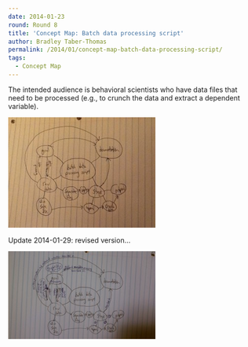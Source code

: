 ```yaml
---
date: 2014-01-23
round: Round 8
title: 'Concept Map: Batch data processing script'
author: Bradley Taber-Thomas
permalink: /2014/01/concept-map-batch-data-processing-script/
tags:
  - Concept Map
---
```

The intended audience is behavioral scientists who have data files that need to be processed (e.g., to crunch the data and extract a dependent variable).

[<img class="alignnone size-medium wp-image-5673" alt="image" src="/uploads/2014/01/image-e1390533707631-300x225.jpg" width="300" height="225" />][1]

Update 2014-01-29: revised version&#8230;

[<img class="alignnone size-medium wp-image-5730" alt="BCTT_conceptmap8.1_rev" src="/uploads/2014/01/BCTT_conceptmap8.1_rev-300x179.jpg" width="300" height="179" />][2]

&nbsp;

 [1]: /uploads/2014/01/image-e1390533707631.jpg
 [2]: /uploads/2014/01/BCTT_conceptmap8.1_rev.jpg
